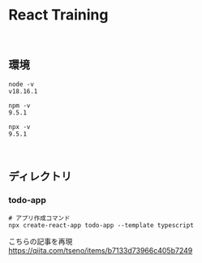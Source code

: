 
# React Training

<br>

## 環境
```
node -v
v18.16.1

npm -v
9.5.1

npx -v
9.5.1
```
<br>

## ディレクトリ

### todo-app

```
# アプリ作成コマンド
npx create-react-app todo-app --template typescript
```

こちらの記事を再現  
https://qiita.com/tseno/items/b7133d73966c405b7249  
